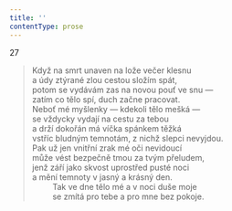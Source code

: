 ```yaml
---
title: ''
contentType: prose
---
```


27

> Když na smrt unaven na lože večer klesnu  
> a údy ztýrané zlou cestou složím spát,  
> potom se vydávám zas na novou pouť ve snu —  
> zatím co tělo spí, duch začne pracovat.  
> Neboť mé myšlenky — kdekoli tělo mešká —  
> se vždycky vydají na cestu za tebou  
> a drží dokořán má víčka spánkem těžká  
> vstříc bludným temnotám, z nichž slepci nevyjdou.  
> Pak už jen vnitřní zrak mé oči nevidoucí  
> může vést bezpečně tmou za tvým přeludem,  
> jenž září jako skvost uprostřed pusté noci  
> a mění temnoty v jasný a krásný den.  
>          Tak ve dne tělo mé a v noci duše moje  
>          se zmítá pro tebe a pro mne bez pokoje.

